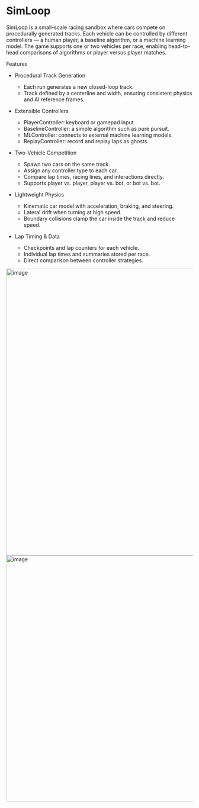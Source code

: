 # SimLoop

SimLoop is a small-scale racing sandbox where cars compete on procedurally generated tracks.
Each vehicle can be controlled by different controllers — a human player, a baseline algorithm, or a machine learning model. The game supports one or two vehicles per race, enabling head-to-head comparisons of algorithms or player versus player matches.

Features

 - Procedural Track Generation
    - Each run generates a new closed-loop track.
    - Track defined by a centerline and width, ensuring consistent physics and AI reference frames.

 - Extensible Controllers
    - PlayerController: keyboard or gamepad input.
    - BaselineController: a simple algorithm such as pure pursuit.
    - MLController: connects to external machine learning models.
    - ReplayController: record and replay laps as ghosts.

- Two-Vehicle Competition

    - Spawn two cars on the same track.
    - Assign any controller type to each car.
    - Compare lap times, racing lines, and interactions directly.
    - Supports player vs. player, player vs. bot, or bot vs. bot.

- Lightweight Physics

    - Kinematic car model with acceleration, braking, and steering.
    - Lateral drift when turning at high speed.
    - Boundary collisions clamp the car inside the track and reduce speed.

 - Lap Timing & Data

    - Checkpoints and lap counters for each vehicle.
    - Individual lap times and summaries stored per race.
    - Direct comparison between controller strategies.


<img width="1905" height="775" alt="image" src="https://github.com/user-attachments/assets/a4c6c303-44f4-453e-99a0-b2e33594f73e" />

<img width="1913" height="666" alt="image" src="https://github.com/user-attachments/assets/a3467b2d-e8e2-4c73-8a07-07b4e7961ee4" />

